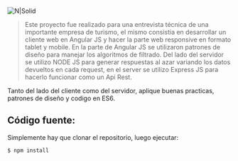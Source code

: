![N|Solid](http://www.damiancipolat.com/editor_docs/adjuntos/1493083707_hotel_resu_desktop.png)

>Este proyecto fue realizado para una entrevista técnica de una importante empresa de turismo, el mismo consistia en desarrollar un cliente web en Angular JS y hacer la parte web responsive en formato tablet y mobile. En la parte de Angular JS se utilizaron patrones de diseño para manejar los algoritmos de filtrado.
Del lado del servidor se utilizo NODE JS para generar respuestas al azar variando los datos devueltos en cada request, en el server se utilizo Express JS para hacerlo funcionar como un Api Rest. 

Tanto del lado del cliente como del servidor, aplique buenas practicas, patrones de diseño y codigo en ES6.

## Código fuente:
Simplemente hay que clonar el repositorio, luego ejecutar:
```sh
$ npm install
```
